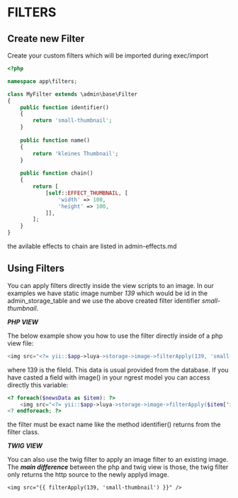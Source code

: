FILTERS
=======

Create new Filter
-----------------

Create your custom filters which will be imported during exec/import

```php
<?php

namespace app\filters;

class MyFilter extends \admin\base\Filter
{    
    public function identifier()
    {
        return 'small-thumbnail';
    }
    
    public function name()
    {
        return 'kleines Thumbnail';
    }
    
    public function chain()
    {
        return [
            [self::EFFECT_THUMBNAIL, [
                'width' => 100,
                'height' => 100,
            ]],
        ];
    }
}
```

the avilable effects to chain are listed in admin-effects.md

Using Filters
-------------

You can apply filters directly inside the view scripts to an image. In our examples we have static image number _139_ which would be id in the admin_storage_table and we use the above created filter identifier _small-thumbnail_.

***PHP VIEW***

The below example show you how to use the filter directly inside of a php view file:
```php
<img src="<?= yii::$app->luya->storage->image->filterApply(139, 'small-thumbnail')->source; ?>" border="0" />
```
where 139 is the fileId. This data is usual provided from the database. If you have casted a field with image() in your ngrest model you can access directly this variable:
```php
<? foreach($newsData as $item): ?>
	<img src="<?= yii::$app->luya->storage->image->filterApply($item['imageId'], 'small-thumbnail')->source; ?>" border="0" />
<? endforeach; ?>
```

the filter must be exact name like the method identifier() returns from the filter class.

***TWIG VIEW***

You can also use the twig filter to apply an image filter to an existing image. The ***main difference*** between the php and twig view is those, the twig filter only returns the http source to the newly applyd image.
```
<img src="{{ filterApply(139, 'small-thumbnail') }}" />
```